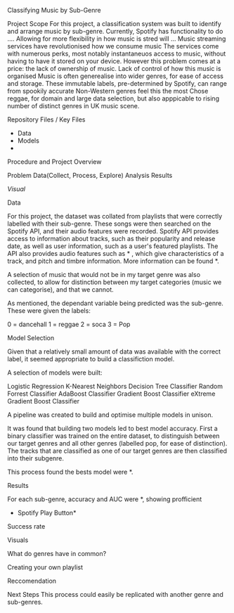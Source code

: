 Classifying Music by Sub-Genre
 
Project Scope
For this project, a classification system was built to identify and arrange music by sub-genre.
Currently, Spotify has functionality to do ....
Allowing for more flexibility in how music is stred will ...
Music streaming services have revolutionised how we consume music
The services come with numerous perks, most notably instantaneuos access to music, without having to have it stored on your device. 
However this problem comes at a price: the lack of ownership of music. 
Lack of control of how this music is organised
Music is often generealise into wider genres, for ease of access and storage. These immutable labels, pre-determined by Spotify, can range from spookily accurate 
Non-Western genres feel this the most
Chose reggae, for domain and large data selection, but also apppicable to rising number of distinct genres in UK music scene.


Repository Files / Key Files
- Data
- Models
- 


Procedure and Project Overview

Problem
Data(Collect, Process, Explore)
Analysis
Results

*Visual*


Data

<!-- Data Sources : https://developer.spotify.com/ https://www.riddimguide.com/ https://www.apple.com/uk/music/ https://www.last.fm/
 -->
For this project, the dataset was collated from playlists that were correctly labelled with their sub-genre. These songs were then searched on the Spotify API, and their audio features were recorded. 
Spotify API provides access to information about tracks, such as their popularity and release date, as well as user information, such as a user's featured playlists.  The API also provides audio features such as * , which give characteristics of a track, and pitch and timbre information. More information can be found *. 

A selection of music that would not be in my target genre was also collected, to allow for distinction between my target categories (music we can categorise), and that we cannot. 

As mentioned, the dependant variable being predicted was the sub-genre. These were given the labels:

0 = dancehall
1 = reggae
2 = soca
3 = Pop


Model Selection

Given that a relatively small amount of data was available with the correct label, it seemed appropriate to build a classifiction model. 

A selection of models were built:

Logistic Regression
K-Nearest Neighbors
Decision Tree Classifier
Random Forrest Classifier
AdaBoost Classifier
Gradient Boost Classifier
eXtreme Gradient Boost Classifier

A pipeline was created to build and optimise multiple models in unison. 

It was found that building two models led to best model accuracy. First a binary classifier was trained on the entire dataset, to distinguish between our target genres and all other genres (labelled pop, for ease of distinction). The tracks that are classified as one of our target genres are then classified into their subgenre. 

This process found the bests model were *.

Results

For each sub-genre, accuracy and AUC were *, showing profficient 

* Spotify Play Button*

Success rate

Visuals

What do genres have in common?

Creating your own playlist

 
Reccomendation




Next Steps
This process could easily be replicated with another genre and sub-genres. 

